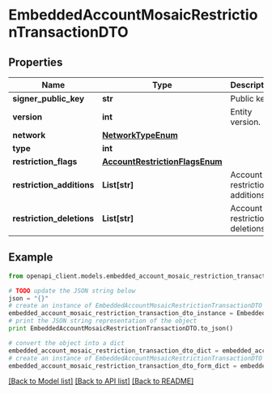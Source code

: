# EmbeddedAccountMosaicRestrictionTransactionDTO


## Properties

Name | Type | Description | Notes
------------ | ------------- | ------------- | -------------
**signer_public_key** | **str** | Public key. | 
**version** | **int** | Entity version. | 
**network** | [**NetworkTypeEnum**](NetworkTypeEnum.md) |  | 
**type** | **int** |  | 
**restriction_flags** | [**AccountRestrictionFlagsEnum**](AccountRestrictionFlagsEnum.md) |  | 
**restriction_additions** | **List[str]** | Account restriction additions. | 
**restriction_deletions** | **List[str]** | Account restriction deletions. | 

## Example

```python
from openapi_client.models.embedded_account_mosaic_restriction_transaction_dto import EmbeddedAccountMosaicRestrictionTransactionDTO

# TODO update the JSON string below
json = "{}"
# create an instance of EmbeddedAccountMosaicRestrictionTransactionDTO from a JSON string
embedded_account_mosaic_restriction_transaction_dto_instance = EmbeddedAccountMosaicRestrictionTransactionDTO.from_json(json)
# print the JSON string representation of the object
print EmbeddedAccountMosaicRestrictionTransactionDTO.to_json()

# convert the object into a dict
embedded_account_mosaic_restriction_transaction_dto_dict = embedded_account_mosaic_restriction_transaction_dto_instance.to_dict()
# create an instance of EmbeddedAccountMosaicRestrictionTransactionDTO from a dict
embedded_account_mosaic_restriction_transaction_dto_form_dict = embedded_account_mosaic_restriction_transaction_dto.from_dict(embedded_account_mosaic_restriction_transaction_dto_dict)
```
[[Back to Model list]](../README.md#documentation-for-models) [[Back to API list]](../README.md#documentation-for-api-endpoints) [[Back to README]](../README.md)


